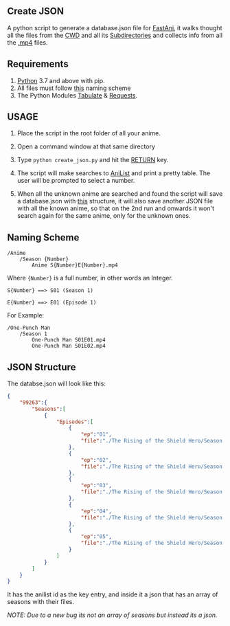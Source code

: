 ## Create JSON

A python script to generate a database.json file for [FastAni](https://private.fastani.net), it walks thought all the files from the [CWD](https://en.wikipedia.org/wiki/Working_directory) and all its [Subdirectories](https://www.computerhope.com/jargon/s/subdirec.htm) and collects info from all the [.mp4](https://en.wikipedia.org/wiki/MPEG-4_Part_14) files.


## Requirements

1. [Python](https://www.python.org/) 3.7 and above with pip.
2. All files must follow [this](#Naming-Scheme) naming scheme
3. The Python Modules [Tabulate](https://pypi.org/project/tabulate/) & [Requests](https://pypi.org/project/requests/).



## USAGE

1. Place the script in the root folder of all your anime.

2. Open a command window at that same directory

3. Type ``python create_json.py`` and hit the [RETURN](https://pc.net/helpcenter/answers/keyboard_return_key#:~:text=The%20Return%20key%20has%20the,paper%20to%20the%20next%20line) key.

4. The script will make searches to [AniList](https://anilist.co) and print a pretty table. The user will be prompted to select a number.

5. When all the unknown anime are searched and found the script will save a database.json with [this](#JSON-Structure) structure, it will also save another JSON file with all the known anime, so that on the 2nd run and onwards it won't search again for the same anime, only for the unknown ones.




## Naming Scheme

```
/Anime
	/Season {Number}
		Anime S{Number}E{Number}.mp4
```

Where ``{Number}`` is a full number, in other words an Integer.

```
S{Number} ==> S01 (Season 1)

E{Number} ==> E01 (Episode 1)
```

For Example:

```
/One-Punch Man
	/Season 1
		One-Punch Man S01E01.mp4
		One-Punch Man S01E02.mp4
```

## JSON Structure

The databse.json will look like this:

```json
{
    "99263":{
        "Seasons":[
            {
                "Episodes":[
                    {
                        "ep":"01",
                        "file":"./The Rising of the Shield Hero/Season 1/The Rising of the Shield Hero S01E01.mp4"
                    },
                    {
                        "ep":"02",
                        "file":"./The Rising of the Shield Hero/Season 1/The Rising of the Shield Hero S01E02.mp4"
                    },
                    {
                        "ep":"03",
                        "file":"./The Rising of the Shield Hero/Season 1/The Rising of the Shield Hero S01E03.mp4"
                    },
                    {
                        "ep":"04",
                        "file":"./The Rising of the Shield Hero/Season 1/The Rising of the Shield Hero S01E04.mp4"
                    },
                    {
                        "ep":"05",
                        "file":"./The Rising of the Shield Hero/Season 1/The Rising of the Shield Hero S01E05.mp4"
                    }
                ]
            }
        ]
    }
}
```

It has the anilist id as the key entry, and inside it a json that has an array of seasons with their files.

*NOTE: Due to a new bug its not an array of seasons but instead its a json.*
